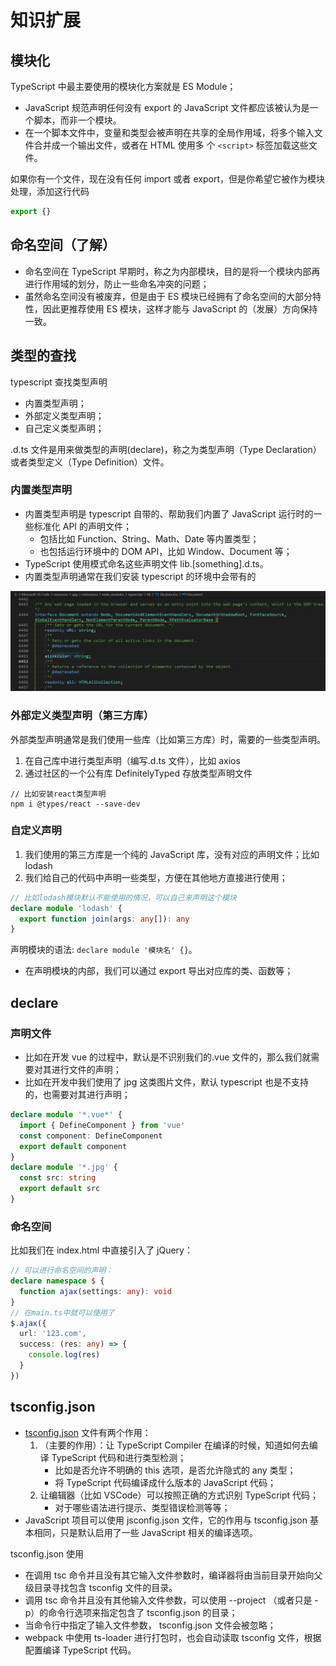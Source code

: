 # 知识扩展

## 模块化

TypeScript 中最主要使用的模块化方案就是 ES Module；

- JavaScript 规范声明任何没有 export 的 JavaScript 文件都应该被认为是一个脚本，而非一个模块。
- 在一个脚本文件中，变量和类型会被声明在共享的全局作用域，将多个输入文件合并成一个输出文件，或者在 HTML 使用多
  个 `<script>` 标签加载这些文件。

如果你有一个文件，现在没有任何 import 或者 export，但是你希望它被作为模块处理，添加这行代码

```typescript
export {}
```

## 命名空间（了解）

- 命名空间在 TypeScript 早期时，称之为内部模块，目的是将一个模块内部再进行作用域的划分，防止一些命名冲突的问题；
- 虽然命名空间没有被废弃，但是由于 ES 模块已经拥有了命名空间的大部分特性，因此更推荐使用 ES 模块，这样才能与 JavaScript 的（发展）方向保持一致。

## 类型的查找

typescript 查找类型声明

- 内置类型声明；
- 外部定义类型声明；
- 自己定义类型声明；

.d.ts 文件是用来做类型的声明(declare)，称之为类型声明（Type Declaration）或者类型定义（Type Definition）文件。

### 内置类型声明

- 内置类型声明是 typescript 自带的、帮助我们内置了 JavaScript 运行时的一些标准化 API 的声明文件；
  - 包括比如 Function、String、Math、Date 等内置类型；
  - 也包括运行环境中的 DOM API，比如 Window、Document 等；
- TypeScript 使用模式命名这些声明文件 lib.[something].d.ts。
- 内置类型声明通常在我们安装 typescript 的环境中会带有的

![内置类](/img/web/typescript/内置类.jpg)

### 外部定义类型声明（第三方库）

外部类型声明通常是我们使用一些库（比如第三方库）时，需要的一些类型声明。

1. 在自己库中进行类型声明（编写.d.ts 文件），比如 axios
2. 通过社区的一个公有库 DefinitelyTyped 存放类型声明文件

```node
// 比如安装react类型声明
npm i @types/react --save-dev
```

### 自定义声明

1. 我们使用的第三方库是一个纯的 JavaScript 库，没有对应的声明文件；比如 lodash
2. 我们给自己的代码中声明一些类型，方便在其他地方直接进行使用；

```typescript
// 比如lodash模块默认不能使用的情况，可以自己来声明这个模块
declare module 'lodash' {
  export function join(args: any[]): any
}
```

声明模块的语法: `declare module '模块名' {}`。

- 在声明模块的内部，我们可以通过 export 导出对应库的类、函数等；

## declare

### 声明文件

- 比如在开发 vue 的过程中，默认是不识别我们的.vue 文件的，那么我们就需要对其进行文件的声明；
- 比如在开发中我们使用了 jpg 这类图片文件，默认 typescript 也是不支持的，也需要对其进行声明；

```typescript
declare module '*.vue*' {
  import { DefineComponent } from 'vue'
  const component: DefineComponent
  export default component
}
declare module '*.jpg' {
  const src: string
  export default src
}
```

### 命名空间

比如我们在 index.html 中直接引入了 jQuery：

```typescript
// 可以进行命名空间的声明：
declare namespace $ {
  function ajax(settings: any): void
}
// 在main.ts中就可以使用了
$.ajax({
  url: '123.com',
  success: (res: any) => {
    console.log(res)
  }
})
```

## tsconfig.json

- [tsconfig.json](https://www.typescriptlang.org/tsconfig) 文件有两个作用：
  1. （主要的作用）：让 TypeScript Compiler 在编译的时候，知道如何去编译 TypeScript 代码和进行类型检测；
     - 比如是否允许不明确的 this 选项，是否允许隐式的 any 类型；
     - 将 TypeScript 代码编译成什么版本的 JavaScript 代码；
  2. 让编辑器（比如 VSCode）可以按照正确的方式识别 TypeScript 代码；
     - 对于哪些语法进行提示、类型错误检测等等；
- JavaScript 项目可以使用 jsconfig.json 文件，它的作用与 tsconfig.json 基本相同，只是默认启用了一些 JavaScript 相关的编译选项。

tsconfig.json 使用

- 在调用 tsc 命令并且没有其它输入文件参数时，编译器将由当前目录开始向父级目录寻找包含 tsconfig 文件的目录。
- 调用 tsc 命令并且没有其他输入文件参数，可以使用 --project （或者只是 -p）的命令行选项来指定包含了 tsconfig.json 的目录；
- 当命令行中指定了输入文件参数， tsconfig.json 文件会被忽略；
- webpack 中使用 ts-loader 进行打包时，也会自动读取 tsconfig 文件，根据配置编译 TypeScript 代码。
